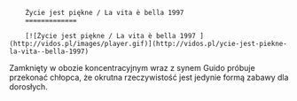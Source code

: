 
        Życie jest piękne / La vita è bella 1997 
        =============
        
        [![Życie jest piękne / La vita è bella 1997 ](http://vidos.pl/images/player.gif)](http://vidos.pl/ycie-jest-piekne-la-vita--bella-1997)
        
        
 Zamknięty w obozie koncentracyjnym wraz z synem Guido próbuje przekonać chłopca, że okrutna rzeczywistość jest jedynie formą zabawy dla dorosłych.
    